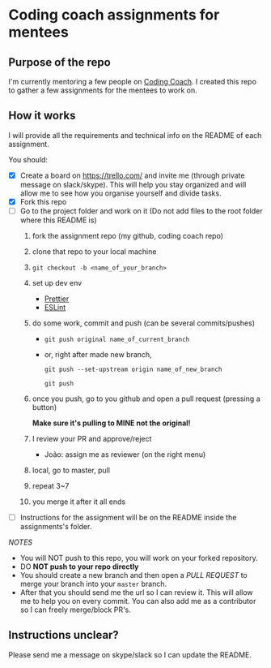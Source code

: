 # Coding coach assignments for mentees

## Purpose of the repo
I'm currently mentoring a few people on [Coding Coach](https://codingcoach.io/).
I created this repo to gather a few assignments for the mentees to work on.

## How it works
I will provide all the requirements and technical info on the README of each
assignment.

You should:
* [x] Create a board on https://trello.com/ and invite me (through private message 
on slack/skype). This will help you stay organized and will allow me to see how
you organise yourself and divide tasks.
* [x] Fork this repo
* [ ] Go to the project folder and work on it (Do not add files to the root folder where this README is)
  1) fork the assignment repo (my github, coding coach repo)
  2) clone that repo to your local machine
  3) `git checkout -b <name_of_your_branch>`
  4) set up dev env
      * [Prettier](https://prettier.io/)
      * [ESLint](https://eslint.org/docs/user-guide/getting-started)
  5) do some work, commit and push (can be several commits/pushes)
      - `git push original name_of_current_branch`
      - or, right after made new branch,
      
        `git push --set-upstream origin name_of_new_branch`
        
        `git push`
  6) once you push, go to you github and open a pull request (pressing a button)
  
      **Make sure it's pulling to MINE not the original!**
    
  7) I review your PR and approve/reject
      - João: assign me as reviewer (on the right menu) 
  8) local, go to master, pull
  9) repeat 3~7
  10) you merge it after it all ends
* [ ] Instructions for the assignment will be on the README inside the assignments's folder.

*NOTES*
* You will NOT push to this repo, you will work on your forked repository.
* DO **NOT push to your repo directly**
* You should create a new branch and then open a *PULL REQUEST* to merge your branch into your `master` branch.
* After that you should send me the url so I can review it. This will allow me to help you on every commit. You can also add me as a contributor so I can freely merge/block PR's.

## Instructions unclear?
Please send me a message on skype/slack so I can update the README.
 
